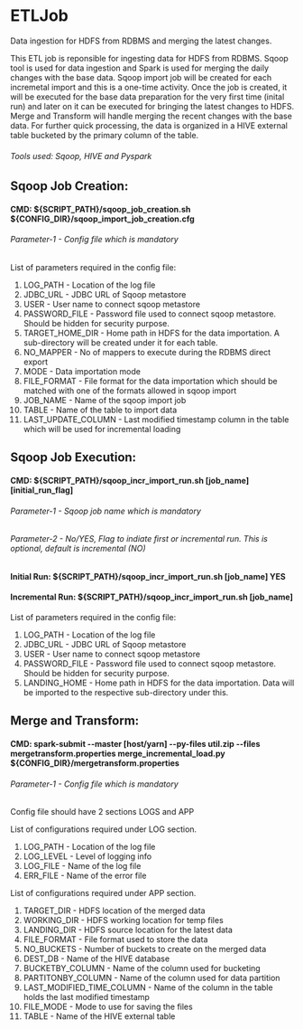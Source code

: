 # ETLJob
Data ingestion for HDFS from RDBMS and merging the latest changes.

This ETL job is reponsible for ingesting data for HDFS from RDBMS. 
Sqoop tool is used for data ingestion and Spark is used for merging the daily changes with the base data.
Sqoop import job will be created for each incremetal import and this is a one-time activity.
Once the job is created, it will be executed for the base data preparation for the very first time (inital run) and later on it can be executed for bringing the latest changes to HDFS.
Merge and Transform will handle merging the recent changes with the base data.
For further quick processing, the data is organized in a HIVE external table bucketed by the primary column of the table.

###### Tools used: Sqoop, HIVE and Pyspark

Sqoop Job Creation:
----------------------
#### CMD: ${SCRIPT_PATH}/sqoop_job_creation.sh ${CONFIG_DIR}/sqoop_import_job_creation.cfg

###### Parameter-1  - Config file which is mandatory

List of parameters required in the config file:
1) LOG_PATH - Location of the log file
2) JDBC_URL - JDBC URL of Sqoop metastore
3) USER - User name to connect sqoop metastore
4) PASSWORD_FILE - Password file used to connect sqoop metastore. Should be hidden for security purpose.
5) TARGET_HOME_DIR - Home path in HDFS for the data importation. A sub-directory will be created under it for each table.
6) NO_MAPPER - No of mappers to execute during the RDBMS direct export 
7) MODE - Data importation mode
8) FILE_FORMAT - File format for the data importation which should be matched with one of the formats allowed in sqoop import
9) JOB_NAME - Name of the sqoop import job
10) TABLE - Name of the table to import data
11) LAST_UPDATE_COLUMN - Last modified timestamp column in the table which will be used for incremental loading


Sqoop Job Execution:
---------------------
#### CMD: ${SCRIPT_PATH}/sqoop_incr_import_run.sh [job_name] [initial_run_flag]

###### Parameter-1 - Sqoop job name which is mandatory
###### Parameter-2 - No/YES, Flag to indiate first or incremental run. This is optional, default is incremental (NO)

#### Initial Run: ${SCRIPT_PATH}/sqoop_incr_import_run.sh [job_name] YES
#### Incremental Run: ${SCRIPT_PATH}/sqoop_incr_import_run.sh [job_name]

List of parameters required in the config file:
1) LOG_PATH - Location of the log file
2) JDBC_URL - JDBC URL of Sqoop metastore
3) USER - User name to connect sqoop metastore
4) PASSWORD_FILE - Password file used to connect sqoop metastore. Should be hidden for security purpose.
5) LANDING_HOME - Home path in HDFS for the data importation. Data will be imported to the respective sub-directory under this.

Merge and Transform:
---------------------
#### CMD: spark-submit --master [host/yarn] --py-files util.zip --files mergetransform.properties merge_incremental_load.py ${CONFIG_DIR}/mergetransform.properties

###### Parameter-1 - Config file which is mandatory
Config file should have 2 sections LOGS and APP

List of configurations required under LOG section.
1) LOG_PATH - Location of the log file
2) LOG_LEVEL - Level of logging info
3) LOG_FILE - Name of the log file
4) ERR_FILE - Name of the error file

List of configurations required under APP section.
1) TARGET_DIR - HDFS location of the merged data
2) WORKING_DIR - HDFS working location for temp files
3) LANDING_DIR - HDFS source location for the latest data
4) FILE_FORMAT - File format used to store the data
5) NO_BUCKETS - Number of buckets to create on the merged data
6) DEST_DB - Name of the HIVE database
7) BUCKETBY_COLUMN - Name of the column used for bucketing
8) PARTITONBY_COLUMN - Name of the column used for data partition
9) LAST_MODIFIED_TIME_COLUMN - Name of the column in the table holds the last modified timestamp
10) FILE_MODE - Mode to use for saving the files
11) TABLE - Name of the HIVE external table
